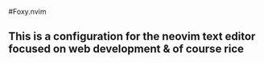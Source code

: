 #Foxy.nvim

## This is a configuration for the neovim text editor focused on web development & of course rice

